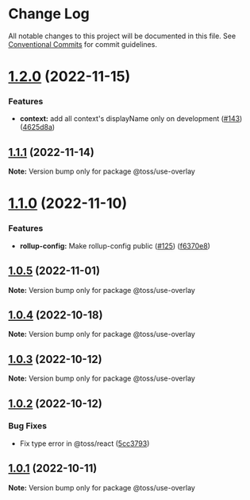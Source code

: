 # Change Log

All notable changes to this project will be documented in this file.
See [Conventional Commits](https://conventionalcommits.org) for commit guidelines.

# [1.2.0](https://github.com/toss/slash/compare/@toss/use-overlay@1.1.1...@toss/use-overlay@1.2.0) (2022-11-15)


### Features

* **context:** add all context's displayName only on development ([#143](https://github.com/toss/slash/issues/143)) ([4625d8a](https://github.com/toss/slash/commit/4625d8a5b0fc70a9e77a0a14e16f9d2a53a644ea))





## [1.1.1](https://github.com/toss/slash/compare/@toss/use-overlay@1.1.0...@toss/use-overlay@1.1.1) (2022-11-14)

**Note:** Version bump only for package @toss/use-overlay





# [1.1.0](https://github.com/toss/slash/compare/@toss/use-overlay@1.0.5...@toss/use-overlay@1.1.0) (2022-11-10)


### Features

* **rollup-config:** Make rollup-config public ([#125](https://github.com/toss/slash/issues/125)) ([f6370e8](https://github.com/toss/slash/commit/f6370e8c4b0fa926e923b518c26b7071ee0e53da))





## [1.0.5](https://github.com/toss/slash/compare/@toss/use-overlay@1.0.4...@toss/use-overlay@1.0.5) (2022-11-01)

**Note:** Version bump only for package @toss/use-overlay





## [1.0.4](https://github.com/toss/slash/compare/@toss/use-overlay@1.0.3...@toss/use-overlay@1.0.4) (2022-10-18)

**Note:** Version bump only for package @toss/use-overlay





## [1.0.3](https://github.com/toss/slash/compare/@toss/use-overlay@1.0.2...@toss/use-overlay@1.0.3) (2022-10-12)

**Note:** Version bump only for package @toss/use-overlay





## [1.0.2](https://github.com/toss/slash/compare/@toss/use-overlay@1.0.1...@toss/use-overlay@1.0.2) (2022-10-12)


### Bug Fixes

* Fix type error in @toss/react ([5cc3793](https://github.com/toss/slash/commit/5cc37936e8739204f32f9f50ee61570b758343f8))





## [1.0.1](https://github.com/toss/slash/compare/@toss/use-overlay@1.0.0...@toss/use-overlay@1.0.1) (2022-10-11)

**Note:** Version bump only for package @toss/use-overlay

